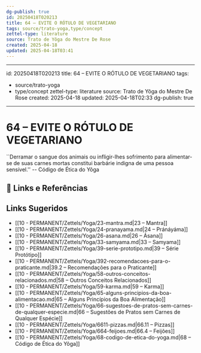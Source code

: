 ```yaml
---
dg-publish: true
id: 20250418T020213
title: 64 – EVITE O RÓTULO DE VEGETARIANO
tags: source/trato-yoga,type/concept
zettel-type: literature
source: Trato de Yôga do Mestre De Rose
created: 2025-04-18
updated: 2025-04-18T03:41
---
```

---
id: 20250418T020213
title: 64 – EVITE O RÓTULO DE VEGETARIANO
tags:
  - source/trato-yoga
  - type/concept
zettel-type: literature
source: Trato de Yôga do Mestre De Rose
created: 2025-04-18
updated: 2025-04-18T02:33
dg-publish: true

---

# 64 – EVITE O RÓTULO DE VEGETARIANO

``Derramar o sangue dos animais ou infligir-lhes sofrimento para alimentar-se de suas carnes mortas constitui barbárie indigna de uma pessoa sensível.''
     -- Código de Ética do Yôga

## 🔗 Links e Referências

## Links Sugeridos

- [[10 - PERMANENT/Zettels/Yoga/23-mantra.md\|23 – Mantra]]
- [[10 - PERMANENT/Zettels/Yoga/24-pranayama.md\|24 – Pránáyáma]]
- [[10 - PERMANENT/Zettels/Yoga/26-asana.md\|26 – Ásana]]
- [[10 - PERMANENT/Zettels/Yoga/33-samyama.md\|33 – Samyama]]
- [[10 - PERMANENT/Zettels/Yoga/39-serie-prototipo.md\|39 – Série Protótipo]]
- [[10 - PERMANENT/Zettels/Yoga/392-recomendacoes-para-o-praticante.md\|39.2 – Recomendações para o Praticante]]
- [[10 - PERMANENT/Zettels/Yoga/58-outros-conceitos-relacionados.md\|58 – Outros Conceitos Relacionados]]
- [[10 - PERMANENT/Zettels/Yoga/59-karma.md\|59 – Karma]]
- [[10 - PERMANENT/Zettels/Yoga/65-alguns-principios-da-boa-alimentacao.md\|65 – Alguns Princípios da Boa Alimentação]]
- [[10 - PERMANENT/Zettels/Yoga/66-sugestoes-de-pratos-sem-carnes-de-qualquer-especie.md\|66 – Sugestões de Pratos sem Carnes de Qualquer Espécie]]
- [[10 - PERMANENT/Zettels/Yoga/6611-pizzas.md\|66.11 – Pizzas]]
- [[10 - PERMANENT/Zettels/Yoga/664-feijoes.md\|66.4 – Feijões]]
- [[10 - PERMANENT/Zettels/Yoga/68-codigo-de-etica-do-yoga.md\|68 – Código de Ética do Yôga]]